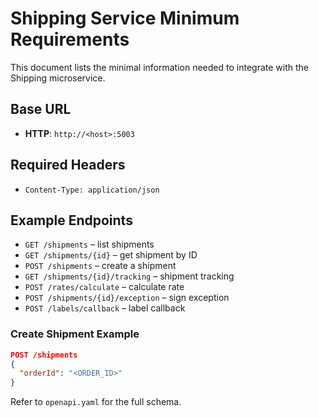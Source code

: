 # Shipping Service Minimum Requirements

This document lists the minimal information needed to integrate with the Shipping microservice.

## Base URL

- **HTTP**: `http://<host>:5003`

## Required Headers

- `Content-Type: application/json`

## Example Endpoints

- `GET /shipments` – list shipments
- `GET /shipments/{id}` – get shipment by ID
- `POST /shipments` – create a shipment
- `GET /shipments/{id}/tracking` – shipment tracking
- `POST /rates/calculate` – calculate rate
- `POST /shipments/{id}/exception` – sign exception
- `POST /labels/callback` – label callback

### Create Shipment Example

```json
POST /shipments
{
  "orderId": "<ORDER_ID>"
}
```

Refer to `openapi.yaml` for the full schema.
